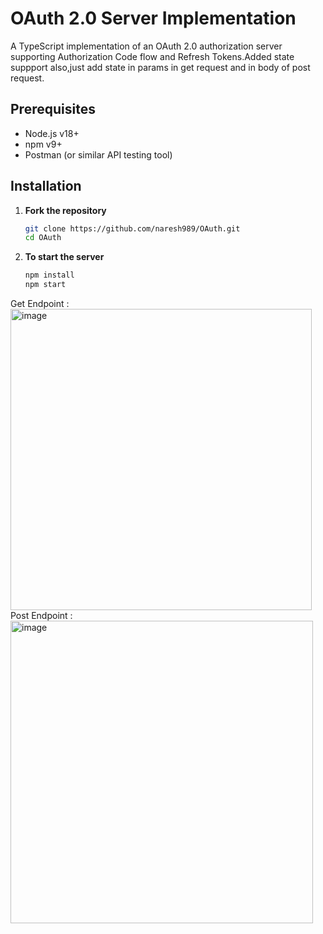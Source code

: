 # OAuth 2.0 Server Implementation

A TypeScript implementation of an OAuth 2.0 authorization server supporting Authorization Code flow and Refresh Tokens.Added state suppport also,just add state in params in get request and in body of post request. 

## Prerequisites

- Node.js v18+
- npm v9+
- Postman (or similar API testing tool)
  

## Installation

1. **Fork the repository**
   ```bash
   git clone https://github.com/naresh989/OAuth.git
   cd OAuth
2. **To start the server**
   ```bash
   npm install
   npm start  

Get Endpoint : <img width="482" alt="image" src="https://github.com/user-attachments/assets/8f791160-12cc-45c0-8167-43a1ee0d3dac" />
Post Endpoint : <img width="484" alt="image" src="https://github.com/user-attachments/assets/78a0558d-afda-49b9-bf85-fd756e1f988e" />
